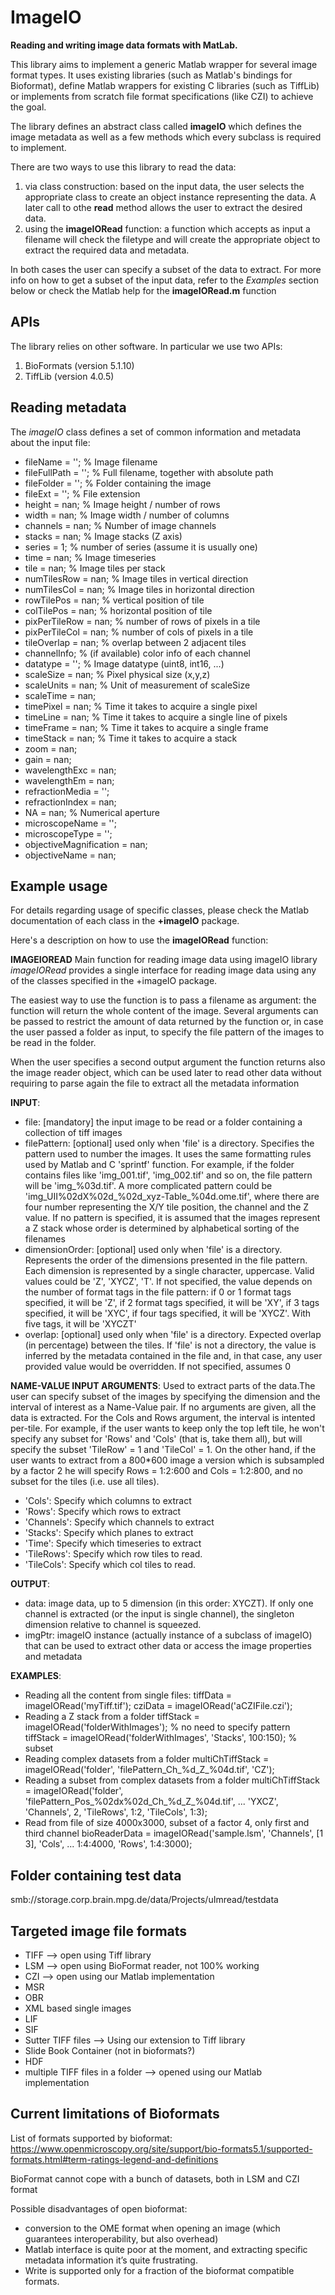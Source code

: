 # ImageIO
**Reading and writing image data formats with MatLab.**

This library aims to implement a generic Matlab wrapper for several image format types. It uses existing libraries (such as Matlab's bindings for Bioformat), define Matlab wrappers for existing C libraries (such as TiffLib) or implements from scratch file format specifications (like CZI) to achieve the goal.

The library defines an abstract class called **imageIO** which defines the image metadata as well as a few methods which every subclass is required to implement.

There are two ways to use this library to read the data:

1. via class construction: based on the input data, the user selects the appropriate class to create an object instance representing the data. A later call to othe **read** method allows the user to extract the desired data.
2. using the **imageIORead** function: a function which accepts as input a filename will check the filetype and will create the appropriate object to extract the required data and metadata.

In both cases the user can specify a subset of the data to extract. For more info on how to get a subset of the input data, refer to the *Examples* section below or check the Matlab help for the **imageIORead.m** function

## APIs

The library relies on other software. In particular we use two APIs:

1. BioFormats (version 5.1.10)
2. TiffLib (version 4.0.5)

## Reading metadata

The *imageIO* class defines a set of common information and metadata about the input file: 

* fileName = '';          % Image filename
* fileFullPath = '';      % Full filename, together with absolute path
* fileFolder = '';        % Folder containing the image
* fileExt = '';           % File extension
* height = nan;           % Image height / number of rows
* width = nan;            % Image width / number of columns
* channels = nan;         % Number of image channels
* stacks = nan;           % Image stacks (Z axis)
* series = 1;             % number of series (assume it is usually one)
* time = nan;             % Image timeseries
* tile = nan;             % Image tiles per stack
* numTilesRow = nan;      % Image tiles in vertical direction
* numTilesCol = nan;      % Image tiles in horizontal direction
* rowTilePos = nan;       % vertical position of tile
* colTilePos = nan;       % horizontal position of tile
* pixPerTileRow = nan;    % number of rows of pixels in a tile
* pixPerTileCol = nan;    % number of cols of pixels in a tile
* tileOverlap = nan;      % overlap between 2 adjacent tiles
* channelInfo;            % (if available) color info of each channel
* datatype = '';          % Image datatype (uint8, int16, ...)
* scaleSize = nan;        % Pixel physical size (x,y,z)
* scaleUnits = nan;       % Unit of measurement of scaleSize
* scaleTime = nan;        
* timePixel = nan;        % Time it takes to acquire a single pixel
* timeLine = nan;         % Time it takes to acquire a single line of pixels
* timeFrame = nan;        % Time it takes to acquire a single frame
* timeStack = nan;        % Time it takes to acquire a stack 
* zoom = nan;
* gain = nan;
* wavelengthExc = nan;
* wavelengthEm = nan;
* refractionMedia = '';
* refractionIndex = nan;
* NA = nan;               % Numerical aperture
* microscopeName = '';
* microscopeType = '';
* objectiveMagnification = nan;
* objectiveName = nan;

## Example usage

For details regarding usage of specific classes, please check the Matlab documentation of each class in the **+imageIO** package.

Here's a description on how to use the **imageIORead** function:

**IMAGEIOREAD** Main function for reading image data using imageIO library
   *imageIORead* provides a single interface for reading image data using
   any of the classes specified in the +imageIO package.
   
   The easiest way to use the function is to pass a filename as argument: the function
   will return the whole content of the image. Several arguments can be
   passed to restrict the amount of data returned by the function or, in
   case the user passed a folder as input, to specify the file pattern of
   the images to be read in the folder.
   
   When the user specifies a second
   output argument the function returns also the image reader object,
   which can be used later to read other data without requiring to parse
   again the file to extract all the metadata information
 
**INPUT**:
   * file: [mandatory] the input image to be read or a folder containing a collection of
     tiff images 
   * filePattern: [optional] used only when 'file' is a directory.
     Specifies the pattern used to number the images. It uses the same
     formatting rules used by Matlab and C 'sprintf' function. For example, 
     if the folder contains files like 'img_001.tif', 'img_002.tif' and so on, 
     the file pattern will be 'img_%03d.tif'. A more complicated
     pattern could be 'img_UII%02dX%02d_%02d_xyz-Table_%04d.ome.tif',
     where there are four number representing the X/Y tile position,
     the channel and the Z value. If no pattern is specified, it is
     assumed that the images represent a Z stack whose order is
     determined by alphabetical sorting of the filenames
   * dimensionOrder: [optional] used only when 'file' is a directory.
     Represents the order of the dimensions presented in the file
     pattern. Each dimension is represented by a single character, uppercase.
     Valid values could be 'Z', 'XYCZ', 'T'. If not specified,
     the value depends on the number of format tags in the file
     pattern: if 0 or 1 format tags specified, it will be 'Z', if 2
     format tags specified, it will be 'XY', if 3 tags specified, it
     will be 'XYC', if four tags specified, it will be 'XYCZ'. With
     five tags, it will be 'XYCZT'
   * overlap: [optional] used only when 'file' is a directory.
     Expected overlap (in percentage) between the tiles. If 'file' is not
     a directory, the value is inferred by the metadata contained in the
     file and, in that case, any user provided value would be overridden.
     If not specified, assumes 0

**NAME-VALUE INPUT ARGUMENTS**:
   Used to extract parts of the data.The user can specify subset
   of the images by specifying the dimension and the interval of interest
   as a Name-Value pair. If no arguments are given, all the data is
   extracted. For the Cols and Rows argument, the interval is intented
   per-tile. For example, if the user wants to keep only the top left tile,
   he won't specify any subset for 'Rows' and 'Cols' (that is, take them all),
   but will specify the subset 'TileRow' = 1 and 'TileCol' = 1. On the other
   hand, if the user wants to extract from a 800*600 image a version which
   is subsampled by a factor 2 he will specify Rows = 1:2:600
   and Cols = 1:2:800, and no subset for the tiles (i.e. use
   all tiles).
   
   * 'Cols': Specify which columns to extract
   * 'Rows': Specify which rows to extract
   * 'Channels': Specify which channels to extract
   * 'Stacks': Specify which planes to extract
   * 'Time': Specify which timeseries to extract
   * 'TileRows': Specify which row tiles to read.
   * 'TileCols': Specify which col tiles to read.

**OUTPUT**:
   
   * data: image data, up to 5 dimension (in this order: XYCZT). If only one
   	channel is extracted (or the input is single channel), the singleton
   	dimension relative to channel is squeezed.
   * imgPtr: imageIO instance (actually instance of a subclass of imageIO)
     that can be used to extract other data or access the image properties
     and metadata
 
**EXAMPLES**:
   
  * Reading all the content from single files:
     tiffData = imageIORead('myTiff.tif');
     cziData = imageIORead('aCZIFile.czi');
  * Reading a Z stack from a folder
     tiffStack = imageIORead('folderWithImages'); % no need to specify pattern
     tiffStack = imageIORead('folderWithImages', 'Stacks', 100:150); % subset
  * Reading complex datasets from a folder
     multiChTiffStack = imageIORead('folder', 'filePattern_Ch_%d_Z_%04d.tif', 'CZ');
  * Reading a subset from complex datasets from a folder
     multiChTiffStack = imageIORead('folder', 'filePattern_Pos_%02dx%02d_Ch_%d_Z_%04d.tif', ...
       'YXCZ', 'Channels', 2, 'TileRows', 1:2, 'TileCols', 1:3);
  * Read from file of size 4000x3000, subset of a factor 4, only first and third channel
     bioReaderData = imageIORead('sample.lsm', 'Channels', [1 3], 'Cols', ...
       1:4:4000, 'Rows', 1:4:3000);


## Folder containing test data
smb://storage.corp.brain.mpg.de/data/Projects/uImread/testdata

## Targeted image file formats
* TIFF --> open using Tiff library
* LSM --> open using BioFormat reader, not 100% working
* CZI --> open using our Matlab implementation
* MSR
* OBR
* XML based single images
* LIF
* SIF
* Sutter TIFF files --> Using our extension to Tiff library
* Slide Book Container (not in bioformats?)
* HDF
* multiple TIFF files in a folder --> opened using our Matlab implementation

## Current limitations of Bioformats
List of formats supported by bioformat:
https://www.openmicroscopy.org/site/support/bio-formats5.1/supported-formats.html#term-ratings-legend-and-definitions

BioFormat cannot cope with a bunch of datasets, both in LSM and CZI format

Possible disadvantages of open bioformat:

*	conversion to the OME format when opening an image (which guarantees interoperability, but also overhead)
*	Matlab interface is quite poor at the moment, and extracting specific metadata information it’s quite frustrating.
* Write is supported only for a fraction of the bioformat compatible formats.

